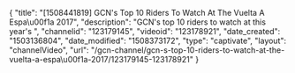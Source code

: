 {
    "title": "[1508441819] GCN's Top 10 Riders To Watch At The Vuelta A Espa\u00f1a 2017",
    "description": "GCN's top 10 riders to watch at this year's ",
    "channelid": "123179145",
    "videoid": "123178921",
    "date_created": "1503136804",
    "date_modified": "1508373172",
    "type": "captivate",
    "layout": "channelVideo",
    "url": "\/gcn-channel\/gcn-s-top-10-riders-to-watch-at-the-vuelta-a-espa\u00f1a-2017\/123179145-123178921"
}